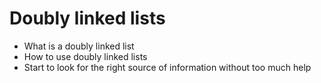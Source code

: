 # Doubly linked lists
- What is a doubly linked list
- How to use doubly linked lists
- Start to look for the right source of information without too much help